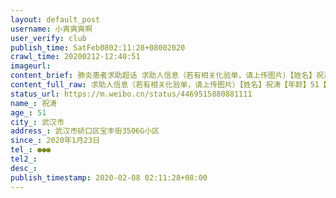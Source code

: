 ```yaml
---
layout: default_post
username: 小爽爽爽啊
user_verify: club
publish_time: SatFeb0802:11:28+08002020
crawl_time: 20200212-12:40:51
imageurl: 
content_brief: 肺炎患者求助超话 求助人信息（若有相关化验单，请上传图片）【姓名】祝涛【年龄】51【所在城市】武汉市【所在小区、社区】武汉市硚口区宝丰街3506G小区【患病时间】2020年1月23日【联系方式】●●●【病情详细描述】高烧、咳嗽不止，呼吸困难，喘不上气，血氧含量80。2月7日晚在中山 ...全文
content_full_raw: 求助人信息（若有相关化验单，请上传图片）【姓名】祝涛【年龄】51【所在城市】武汉市【所在小区、社区】武汉市硚口区宝丰街3506G小区【患病时间】2020年1月23日【联系方式】●●●【病情详细描述】高烧、咳嗽不止，呼吸困难，喘不上气，血氧含量80。2月7日晚在中山医院留观时，医生看了CT后认为情况很危机，属于危重症，需要进具备治疗条件的诸如火神山、雷神山，否则危及生命。【需要床位量】1【身份证号码】●●●
status_url: https://m.weibo.cn/status/4469515880881111
name_: 祝涛
age_: 51
city_: 武汉市
address_: 武汉市硚口区宝丰街3506G小区
since_: 2020年1月23日
tel_: ●●●
tel2_: 
desc_: 
publish_timestamp: 2020-02-08 02:11:28+08:00
---
```

